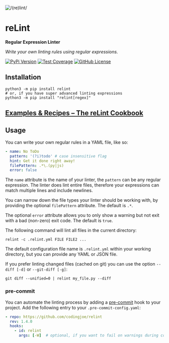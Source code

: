![/(re)lint/](https://repository-images.githubusercontent.com/127479533/061e8bfe-f0e0-4f0b-857b-eae82f9df6af)

# reLint

**Regular Expression Linter**

*Write your own linting rules using regular expressions.*

[![PyPi Version](https://img.shields.io/pypi/v/relint.svg)](https://pypi.python.org/pypi/relint/)
[![Test Coverage](https://codecov.io/gh/codingjoe/relint/branch/main/graph/badge.svg)](https://codecov.io/gh/codingjoe/relint)
[![GitHub License](https://img.shields.io/github/license/codingjoe/relint)](https://raw.githubusercontent.com/codingjoe/relint/main/LICENSE)

## Installation

```shell-session
python3 -m pip install relint
# or, if you have super advanced linting expressions
python3 -m pip install "relint[regex]"
```

## [Examples & Recipes – The reLint Cookbook](https://github.com/codingjoe/relint/blob/main/COOKBOOK.md)

## Usage

You can write your own regular rules in a YAML file, like so:

```yaml
- name: No ToDo
  pattern: '(?i)todo' # case insensitive flag
  hint: Get it done right away!
  filePattern: .*\.(py|js)
  error: false
```

The `name` attribute is the name of your linter, the `pattern` can be
any regular expression. The linter does lint entire files, therefore
your expressions can match multiple lines and include newlines.

You can narrow down the file types your linter should be working with,
by providing the optional `filePattern` attribute. The default is `.*`.

The optional `error` attribute allows you to only show a warning but not
exit with a bad (non-zero) exit code. The default is `true`.

The following command will lint all files in the current directory:

```shell
relint -c .relint.yml FILE FILE2 ...
```

The default configuration file name is `.relint.yml` within your working
directory, but you can provide any YAML or JSON file.

If you prefer linting changed files (cached on git) you can use the
option `--diff [-d]` or `--git-diff [-g]`:

```shell
git diff --unified=0 | relint my_file.py --diff
```

### pre-commit

You can automate the linting process by adding a
[pre-commit](https://pre-commit.com/) hook to your project. Add the
following entry to your `.pre-commit-config.yaml`:

```yaml
- repo: https://github.com/codingjoe/relint
  rev: 1.4.0
  hooks:
    - id: relint
      args: [-W]  # optional, if you want to fail on warnings during commit
```
